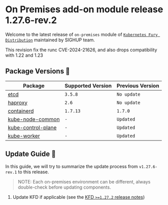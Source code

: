 # On Premises add-on module release 1.27.6-rev.2

Welcome to the latest release of `on-premises` module of [`Kubernetes Fury Distribution`](https://github.com/sighupio/fury-distribution) maintained by SIGHUP team.

This revision fix the runc CVE-2024-21626, and also drops compatibility with 1.22 and 1.23

## Package Versions 🚢

| Package                                        | Supported Version | Previous Version |
| ---------------------------------------------- | ----------------- | ---------------- |
| [etcd](roles/etcd)                             | `3.5.8`           | `No update`      |
| [haproxy](roles/haproxy)                       | `2.6`             | `No update`      |
| [containerd](roles/containerd)                 | `1.7.13`          | `1.7.0`          |
| [kube-node-common](roles/kube-node-common)     | `-`               | `Updated`        |
| [kube-control-plane](roles/kube-control-plane) | `-`               | `Updated`        |
| [kube-worker](roles/kube-worker)               | `-`               | `Updated`        |

## Update Guide 🦮

In this guide, we will try to summarize the update process from `v1.27.6-rev.1` to this release.
  
> NOTE: Each on-premises environment can be different, always double-check before updating components.

1. Update KFD if applicable (see the [KFD `>=1.27.2` release notes](https://github.com/sighupio/fury-distribution/tree/master/docs/releases))

